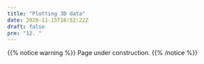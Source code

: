 ```yaml
---
title: "Plotting 3D data"
date: 2020-11-15T16:52:22Z
draft: false
pre: "12. "
---
```



{{% notice warning %}}
Page under construction.
{{% /notice %}}


